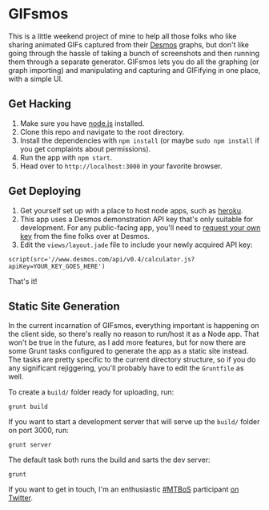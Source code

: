 GIFsmos
=======

This is a little weekend project of mine to help all those folks who like sharing animated GIFs captured from
their [Desmos](https://www.desmos.com/) graphs, but don't like going through the hassle of taking a bunch
of screenshots and then running them through a separate generator.  GIFsmos lets you do all the graphing
(or graph importing) and manipulating and capturing and GIFifying in one place, with a simple UI.

Get Hacking
-----------

1. Make sure you have [node.js](http://nodejs.org/) installed.
2. Clone this repo and navigate to the root directory.
3. Install the dependencies with `npm install` (or maybe `sudo npm install` if you get complaints about permissions).
4. Run the app with `npm start`.
5. Head over to `http://localhost:3000` in your favorite browser.

Get Deploying
-------------

1. Get yourself set up with a place to host node apps, such as [heroku](https://devcenter.heroku.com/articles/getting-started-with-nodejs#introduction).
2. This app uses a Desmos demonstration API key that's only suitable for development. For any public-facing app, you'll need to [request your own key](https://www.desmos.com/api/v0.4/docs/#document-api-keys) from the fine folks over at Desmos.
3. Edit the `views/layout.jade` file to include your newly acquired API key:
```jade
script(src='//www.desmos.com/api/v0.4/calculator.js?apiKey=YOUR_KEY_GOES_HERE')
```

That's it!

Static Site Generation
----------------------

In the current incarnation of GIFsmos, everything important is happening on the client side, so there's really no reason to run/host it as a Node app.  That won't be true in the future, as I add more features, but for now there are some Grunt tasks configured to generate the app as a static site instead.  The tasks are pretty specific to the current directory structure, so if you do any significant rejiggering, you'll probably have to edit the `Gruntfile` as well.

To create a `build/` folder ready for uploading, run:
```
grunt build
```

If you want to start a development server that will serve up the `build/` folder on port 3000, run:
```
grunt server
```

The default task both runs the build and sarts the dev server:
```
grunt
```


If you want to get in touch, I'm an enthusiastic [#MTBoS](https://twitter.com/search?q=%23mtbos&src=typd) participant [on Twitter](https://twitter.com/lustomatical).
